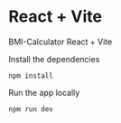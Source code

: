 # React + Vite

BMI-Calculator React + Vite 

Install the dependencies

```console
npm install
```
Run the app locally

```console
npm run dev
```
